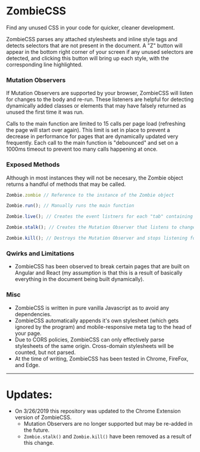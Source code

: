 # ZombieCSS
Find any unused CSS in your code for quicker, cleaner development.

ZombieCSS parses any attached stylesheets and inline style tags and detects selectors that are not present in the document.
A "Z" button will appear in the bottom right corner of your screen if any unused selectors are detected, and clicking this button
will bring up each style, with the corresponding line highlighted. 

### Mutation Observers
If Mutation Observers are supported by your browser, ZombieCSS will listen for changes to the body and re-run.
These listeners are helpful for detecting dynamically added classes or elements that may have falsely returned 
as unused the first time it was run.

Calls to the main function are limited to 15 calls per page load (refreshing the page will start over again). 
This limit is set in place to prevent a decrease in performance for pages that are dynamically updated very frequently.
Each call to the main function is "debounced" and set on a 1000ms timeout to prevent too many calls happening at once.

### Exposed Methods
Although in most instances they will not be necesary, the Zombie object returns a handful of methods that may be called.
```javascript
Zombie.zombie // Reference to the instance of the Zombie object

Zombie.run(); // Manually runs the main function

Zombie.live(); // Creates the event listners for each "tab" containing styles

Zombie.stalk(); // Creates the Mutation Observer that listens to changes to the body

Zombie.kill(); // Destroys the Mutation Observer and stops listening for changes
```

### Qwirks and Limitations
- ZombieCSS has been observed to break certain pages that are built on Angular and React (my assumption is that this is a result of
  basically everything in the document being built dynamically).

### Misc
- ZombieCSS is written in pure vanilla Javascript as to avoid any dependencies.
- ZombieCSS automatically appends it's own stylesheet (which gets ignored by the program) and mobile-responsive meta tag to the head
of your page.
- Due to CORS policies, ZombieCSS can only effectively parse stylesheets of the same origin. Cross-domain stylesheets will be counted, but not parsed.
- At the time of writing, ZombieCSS has been tested in Chrome, FireFox, and Edge.

***

# Updates:
- On 3/26/2019 this repository was updated to the Chrome Extension version of ZombieCSS. 
  - Mutation Observers are no longer supported but may be re-added in the future.
  - `Zombie.stalk()` and `Zombie.kill()` have been removed as a result of this change.
